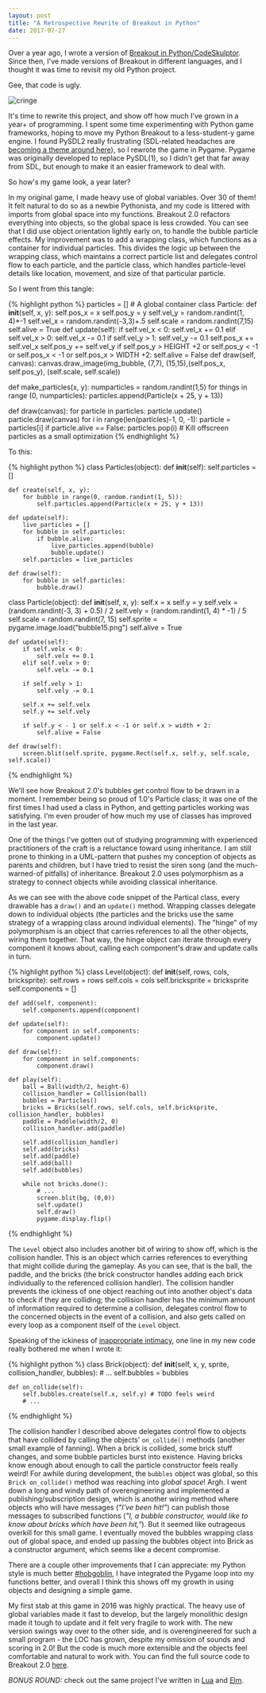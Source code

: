 ```yaml
---
layout: post
title: "A Retrospective Rewrite of Breakout in Python"
date: 2017-07-27
---
```


Over a year ago, I wrote a version of [Breakout in Python/CodeSkulptor](http://katieamazing.com/blog/2016/05/19/breakout-in-python). Since then, I've made versions of Breakout in different languages, and I thought it was time to revisit my old Python project.

Gee, that code is ugly.

![cringe](https://media.giphy.com/media/d40ImzxOmRC0M/giphy.gif)

It's time to rewrite this project, and show off how much I've grown in a year+ of programming. I spent some time experimenting with Python game frameworks, hoping to move my Python Breakout to a less-student-y game engine. I found PySDL2 really frustrating (SDL-related headaches are [becoming a theme around here](http://katieamazing.com/blog/2017/07/03/C%C3%A9u-Game)), so I rewrote the game in Pygame. Pygame was originally developed to replace PySDL(1), so I didn't get that far away from SDL, but enough to make it an easier framework to deal with.

So how's my game look, a year later?

In my original game, I made heavy use of global variables. Over 30 of them! It felt natural to do so as a newbie Pythonista, and my code is littered with imports from global space into my functions. Breakout 2.0 refactors everything into objects, so the global space is less crowded. You can see that I did use object orientation lightly early on, to handle the bubble particle effects. My improvement was to add a wrapping class, which functions as a container for individual particles. This divides the logic up between the wrapping class, which maintains a correct particle list and delegates control flow to each particle, and the particle class, which handles particle-level details like location, movement, and size of that particular particle.

So I went from this tangle:

{% highlight python %}
particles = []                    # A global container
class Particle:
    def __init__(self, x, y):
        self.pos_x = x
        self.pos_y = y
        self.vel_y = random.randint(1, 4)*-1
        self.vel_x = random.randint(-3,3)+.5
        self.scale = random.randint(7,15)
        self.alive = True
    def update(self):
        if self.vel_x < 0:
            self.vel_x += 0.1
        elif self.vel_x > 0:
            self.vel_x -= 0.1
        if self.vel_y > 1:
            self.vel_y -= 0.1
        self.pos_x += self.vel_x
        self.pos_y += self.vel_y
        if self.pos_y > HEIGHT +2 or self.pos_y < -1 or self.pos_x < -1 or self.pos_x > WIDTH +2:
            self.alive = False
    def draw(self, canvas):
        canvas.draw_image(img_bubble, (7,7), (15,15),(self.pos_x, self.pos_y), (self.scale, self.scale))

def make_particles(x, y):
    numparticles = random.randint(1,5)
    for things in range (0, numparticles):
        particles.append(Particle(x + 25, y + 13))

def draw(canvas):
  for particle in particles:
      particle.update()
      particle.draw(canvas)
  for i in range(len(particles)-1, 0, -1):
      particle = particles[i]
      if particle.alive == False:
          particles.pop(i)    # Kill offscreen particles as a small optimization
{% endhighlight %}

To this:

{% highlight python %}
class Particles(object):
    def __init__(self):
        self.particles = []

    def create(self, x, y):
        for bubble in range(0, random.randint(1, 5)):
            self.particles.append(Particle(x + 25, y + 13))

    def update(self):
        live_particles = []
        for bubble in self.particles:
            if bubble.alive:
                live_particles.append(bubble)
                bubble.update()
        self.particles = live_particles

    def draw(self):
        for bubble in self.particles:
            bubble.draw()


class Particle(object):
    def __init__(self, x, y):
        self.x = x
        self.y = y
        self.velx = (random.randint(-3, 3) + 0.5) / 2
        self.vely = (random.randint(1, 4) * -1) / 5
        self.scale = random.randint(7, 15)
        self.sprite = pygame.image.load("bubble15.png")
        self.alive = True

    def update(self):
        if self.velx < 0:
            self.velx += 0.1
        elif self.velx > 0:
            self.velx -= 0.1

        if self.vely > 1:
            self.vely -= 0.1

        self.x += self.velx
        self.y += self.vely

        if self.y < - 1 or self.x < -1 or self.x > width + 2:
            self.alive = False

    def draw(self):
        screen.blit(self.sprite, pygame.Rect(self.x, self.y, self.scale, self.scale))
{% endhighlight %}

We'll see how Breakout 2.0's bubbles get control flow to be drawn in a moment. I remember being so proud of 1.0's Particle class; it was one of the first times I had used a class in Python, and getting particles working was satisfying. I'm even prouder of how much my use of classes has improved in the last year.

One of the things I've gotten out of studying programming with experienced practitioners of the craft is a reluctance toward using inheritance. I am still prone to thinking in a UML-pattern that pushes my conception of objects as parents and children, but I have tried to resist the siren song (and the much-warned-of pitfalls) of inheritance. Breakout 2.0 uses polymorphism as a strategy to connect objects while avoiding classical inheritance.

As we can see with the above code snippet of the Partical class, every drawable has a ```draw()``` and an ```update()``` method. Wrapping classes delegate down to individual objects (the particles and the bricks use the same strategy of a wrapping class around individual elements). The "hinge" of my polymorphism is an object that carries references to all the other objects, wiring them together. That way, the hinge object can iterate through every component it knows about, calling each component's draw and update calls in turn.

{% highlight python %}
class Level(object):
    def __init__(self, rows, cols, bricksprite):
        self.rows = rows
        self.cols = cols
        self.bricksprite = bricksprite
        self.components = []

    def add(self, component):
        self.components.append(component)

    def update(self):
        for component in self.components:
            component.update()

    def draw(self):
        for component in self.components:
            component.draw()

    def play(self):
        ball = Ball(width/2, height-6)
        collision_handler = Collision(ball)
        bubbles = Particles()
        bricks = Bricks(self.rows, self.cols, self.bricksprite, collision_handler, bubbles)
        paddle = Paddle(width/2, 0)
        collision_handler.add(paddle)

        self.add(collision_handler)
        self.add(bricks)
        self.add(paddle)
        self.add(ball)
        self.add(bubbles)

        while not bricks.done():
            # ...
            screen.blit(bg, (0,0))
            self.update()
            self.draw()
            pygame.display.flip()
{% endhighlight %}

The ```Level``` object also includes another bit of wiring to show off, which is the collision handler. This is an object which carries references to everything that might collide during the gameplay. As you can see, that is the ball, the paddle, and the bricks (the brick constructor handles adding each brick individually to the referenced collision handler). The collision handler prevents the ickiness of one object reaching out into another object's data to check if they are colliding; the collision handler has the minimum amount of information required to determine a collision, delegates control flow to the concerned objects in the event of a collision, and also gets called on every loop as a component itself of the ```Level``` object.

Speaking of the ickiness of [inappropriate intimacy](http://wiki.c2.com/?InappropriateIntimacy), one line in my new code really bothered me when I wrote it:

{% highlight python %}
class Brick(object):
    def __init__(self, x, y, sprite, collision_handler, bubbles):
        # ...
        self.bubbles = bubbles

    def on_collide(self):
        self.bubbles.create(self.x, self.y) # TODO feels weird
        # ...
{% endhighlight %}

The collision handler I described above delegates control flow to objects that have collided by calling the objects' ```on_collide()``` methods (another small example of fanning). When a brick is collided, some brick stuff changes, and some bubble particles burst into existence. Having bricks know enough about enough to call the particle constructor feels really weird! For awhile during development, the ```bubbles``` object was global, so this ```Brick on_collide()``` method was reaching into *global space*! Argh. I went down a long and windy path of overengineering and implemented a publishing/subscription design, which is another wiring method where objects who will have messages (*"I've been hit!"*) can publish those messages to subscribed functions (*"I, a bubble constructor, would like to know about bricks which have been hit,"*). But it seemed like outrageous overkill for this small game. I eventually moved the bubbles wrapping class out of global space, and ended up passing the bubbles object into Brick as a constructor argument, which seems like a decent compromise.

There are a couple other improvements that I can appreciate: my Python style is much better [#hobgoblin](https://www.python.org/dev/peps/pep-0008/#a-foolish-consistency-is-the-hobgoblin-of-little-minds), I have integrated the Pygame loop into my functions better, and overall I think this shows off my growth in using objects and designing a simple game.

My first stab at this game in 2016 was highly practical. The heavy use of global variables made it fast to develop, but the largely monolithic design made it tough to update and it felt very fragile to work with. The new version swings way over to the other side, and is overengineered for such a small program - the LOC has grown, despite my omission of sounds and scoring in 2.0! But the code is much more extensible and the objects feel comfortable and natural to work with. You can find the full source code to Breakout 2.0 [here](https://github.com/katieamazing/breakout/blob/master/Snake-Flavored-pygame.py).

*BONUS ROUND:* check out the same project I've written in [Lua](https://github.com/katieamazing/breakout/blob/master/Moon-Flavored.lua) and [Elm](https://github.com/katieamazing/breakout/blob/master/Tree-Flavored.elm).
